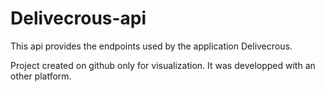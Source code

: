 # Delivecrous-api
This api provides the endpoints used by the application Delivecrous.

Project created on github only for visualization. It was developped with an other platform.
